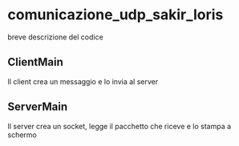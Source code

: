 # comunicazione_udp_sakir_loris

breve descrizione del codice

## ClientMain
Il client crea un messaggio e lo invia al server


## ServerMain

Il server crea un socket, legge il pacchetto che riceve e lo stampa a schermo